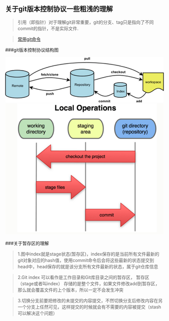 关于git版本控制协议一些粗浅的理解
---

>引用（即指针）对于理解git非常重要，git的分支、tag只是指向了不同commit的指针，不是实际文件.

>[常用git命令](./git-command.md)

###git版本控制协议结构图


![](./pic1.jpg)
![](./pic2.png)


###关于暂存区的理解

>1.图中index就是stage状态(暂存区)，index保存的是当前所有文件最新的git对象对应的hash值，使用commit命令后会将这些最新的状态提交到head中，head保存的就是该分支所有文件最新的状态，属于git仓库信息

>2.Git index 可以看作是工作目录和Git库目录之间的暂存区，
暂存区（stage或者叫index） 存储的是整个文件，如果文件修改add到暂存区，那么就会覆盖文件的上个版本，所以一定不会发生冲突

>3.切换分支前要把修改的未提交的内容提交，不然切换分支后修改内容在另一个分支上任然可见，这样提交的时候就会有不需要的内容被提交（stash可以解决这个问题）



	


